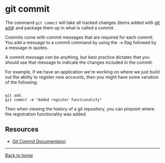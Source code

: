 # git commit

The command `git commit` will take all tracked changes (items added with [git add](./Add.md)) and package them up in what is called a commit.

Commits come with commit messages that are required for each commit. You add a message to a commit command by using the `-m` flag followed by a message in quotes. 

A commit message _can_ be anything, but best practice dictates that you should use that message to indicate the changes included in the commit.

For example, if we have an application we're working on where we just build out the ability to register new accounts, then you might have some variation of the following:

```

git add.
git commit -m "Added register functionality"
```

Then when viewing the history of a git repository, you can pinpoint where the registration functionality was added.

## Resources

- [Git Commit Documentaion](https://git-scm.com/docs/git-commit) 

---
 [Back to home](../Readme.md)